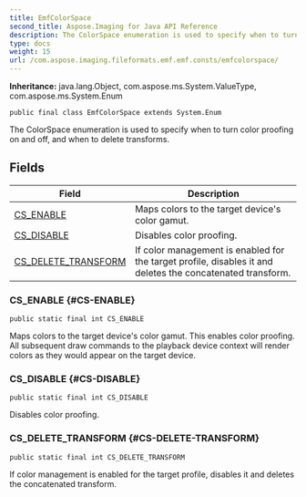 ```yaml
---
title: EmfColorSpace
second_title: Aspose.Imaging for Java API Reference
description: The ColorSpace enumeration is used to specify when to turn color proofing on and off and when to delete transforms.
type: docs
weight: 15
url: /com.aspose.imaging.fileformats.emf.emf.consts/emfcolorspace/
---
```

**Inheritance:**
java.lang.Object, com.aspose.ms.System.ValueType, com.aspose.ms.System.Enum
```
public final class EmfColorSpace extends System.Enum
```

The ColorSpace enumeration is used to specify when to turn color proofing on and off, and when to delete transforms.
## Fields

| Field | Description |
| --- | --- |
| [CS_ENABLE](#CS-ENABLE) | Maps colors to the target device's color gamut. |
| [CS_DISABLE](#CS-DISABLE) | Disables color proofing. |
| [CS_DELETE_TRANSFORM](#CS-DELETE-TRANSFORM) | If color management is enabled for the target profile, disables it and deletes the concatenated transform. |
### CS_ENABLE {#CS-ENABLE}
```
public static final int CS_ENABLE
```


Maps colors to the target device's color gamut. This enables color proofing. All subsequent draw commands to the playback device context will render colors as they would appear on the target device.

### CS_DISABLE {#CS-DISABLE}
```
public static final int CS_DISABLE
```


Disables color proofing.

### CS_DELETE_TRANSFORM {#CS-DELETE-TRANSFORM}
```
public static final int CS_DELETE_TRANSFORM
```


If color management is enabled for the target profile, disables it and deletes the concatenated transform.

